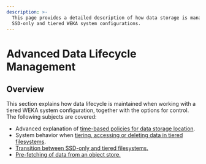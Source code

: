 ```yaml
---
description: >-
  This page provides a detailed description of how data storage is managed in
  SSD-only and tiered WEKA system configurations.
---
```


# Advanced Data Lifecycle Management

## Overview

This section explains how data lifecycle is maintained when working with a tiered WEKA system configuration, together with the options for control. The following subjects are covered:

* Advanced explanation of [time-based policies for data storage location](advanced-time-based-policies-for-data-storage-location.md).
* System behavior when [tiering, accessing or deleting data in tiered filesystems](data-management-in-tiered-filesystems.md).
* [Transition between SSD-only and tiered filesystems.](transition-between-tiered-and-ssd-only-filesystems.md)
* [Pre-fetching of data from an object store.](pre-fetching-from-object-store.md)

